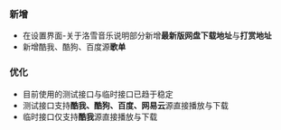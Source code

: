 ### 新增

- 在设置界面-关于洛雪音乐说明部分新增**最新版网盘下载地址**与**打赏地址**
- 新增酷我、酷狗、百度源**歌单**

### 优化

- 目前使用的测试接口与临时接口已趋于稳定
- 测试接口支持**酷我、酷狗、百度、网易云**源直接播放与下载
- 临时接口仅支持**酷我**源直接播放与下载
